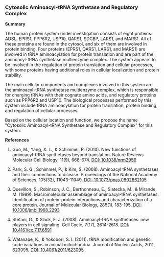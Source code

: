 ### Cytosolic Aminoacyl-tRNA Synthetase and Regulatory Complex

**Summary**

The human protein system under investigation consists of eight proteins: ADSL, EPRS1, PPP6R2, USP10, QARS1, SDCBP, LARS1, and MARS1. All of these proteins are found in the cytosol, and six of them are involved in protein binding. Four proteins (EPRS1, QARS1, LARS1, and MARS1) are involved in tRNA aminoacylation for protein translation and are part of the aminoacyl-tRNA synthetase multienzyme complex. The system appears to be involved in the regulation of protein translation and cellular processes, with some proteins having additional roles in cellular localization and protein stability.

The main cellular components and complexes involved in this system are the aminoacyl-tRNA synthetase multienzyme complex, which is responsible for charging tRNAs with their cognate amino acids, and regulatory proteins such as PPP6R2 and USP10. The biological processes performed by this system include tRNA aminoacylation for protein translation, protein binding, and regulation of cellular processes.

Based on the cellular location and function, we propose the name "Cytosolic Aminoacyl-tRNA Synthetase and Regulatory Complex" for this system.

**References**

1. Guo, M., Yang, X. L., & Schimmel, P. (2010). New functions of aminoacyl-tRNA synthetases beyond translation. Nature Reviews Molecular Cell Biology, 11(9), 668-674. [DOI: 10.1038/nrm2956](https://doi.org/10.1038/nrm2956)

2. Park, S. G., Schimmel, P., & Kim, S. (2008). Aminoacyl tRNA synthetases and their connections to disease. Proceedings of the National Academy of Sciences, 105(32), 11043-11049. [DOI: 10.1073/pnas.0802862105](https://doi.org/10.1073/pnas.0802862105)

3. Quevillon, S., Robinson, J. C., Berthonneau, E., Siatecka, M., & Mirande, M. (1999). Macromolecular assemblage of aminoacyl-tRNA synthetases: identification of protein-protein interactions and characterization of a core protein. Journal of Molecular Biology, 285(1), 183-195. [DOI: 10.1006/jmbi.1998.2293](https://doi.org/10.1006/jmbi.1998.2293)

4. Stefani, G., & Slack, F. J. (2008). Aminoacyl-tRNA synthetases: new players in cell signaling. Cell Cycle, 7(17), 2614-2618. [DOI: 10.4161/cc.7.17.6591](https://doi.org/10.4161/cc.7.17.6591)

5. Watanabe, K., & Yokobori, S. I. (2011). tRNA modification and genetic code variations in animal mitochondria. Journal of Nucleic Acids, 2011, 623095. [DOI: 10.4061/2011/623095](https://doi.org/10.4061/2011/623095)